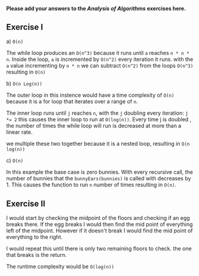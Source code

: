 #### Please add your answers to the ***Analysis of  Algorithms*** exercises here.

## Exercise I

a) `O(n)`

The while loop produces an `O(n^3)` because it runs until `a` reaches `n * n * n`.
Inside the loop, `a` is incremented by `O(n^2)` every iteration it runs.  with the `a` value incrementing by `n * n`  we can subtract `O(n^2)` from the loops `O(n^3)` resulting in `O(n)`

b) `O(n Log(n))`

The outer loop in this instence would have a time complexity of `O(n)` because it is a for loop that iterates over a range of `n`.

The inner loop runs until `j` reaches `n`,  with the `j` doubling every iteration: `j *= 2`  this causes the inner loop to run at `O(log(n))`.  Every time j is doubled ,  the number of times the while loop will run is decreased at more than a linear rate.

we multiple these two together because it is a nested loop, resulting in `O(n log(n))`

c) `O(n)`

In this example the base case is zero bunnies. With every recursive call, the number of bunnies that the `bunnyEars(bunnies)` is called with decreases by 1. This causes the function to run `n` number of times resulting in `O(n)`. 

## Exercise II

I would start by checking the midpoint of the floors and checking if an egg breaks there.  If the egg breaks I would then find the mid point of everything left of the midpoint. However if it doesn't break I would find the mid point of everything to the right.

I would repeat this until there is only two remaining floors to check.
the one that breaks is the return.

The runtime complexity would be `O(log(n))`
